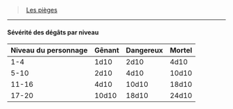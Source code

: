 ﻿---
!Generic
Id: traps_hd.md#sévérité-des-dégâts-par-niveau
ParentLink: traps_hd.md#les-pièges
Name: Sévérité des dégâts par niveau
ParentName: Les pièges
NameLevel: 4
Attributes: {}
---
> [Les pièges](hd_traps.md)

---

#### Sévérité des dégâts par niveau

|Niveau du personnage|Gênant|Dangereux|Mortel|
|---|---|---|---|
|1-4|1d10|2d10|4d10|
|5-10|2d10|4d10|10d10|
|11-16|4d10|10d10|18d10|
|17-20|10d10|18d10|24d10|

